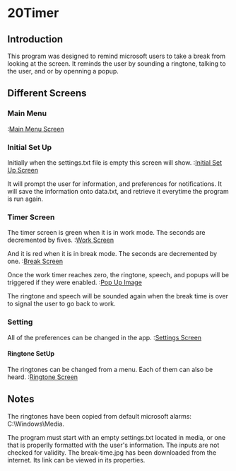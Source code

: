# 20Timer

## Introduction
This program was designed to remind microsoft users to take a break from looking at the screen. 
It reminds the user by sounding a ringtone, talking to the user, and or by openning a popup. 

## Different Screens
### Main Menu
:[Main Menu Screen](https://raw.githubusercontent.com/aliraeisdanaei/20_20_20_timer/master/images/main_menu.JPG)

### Initial Set Up
Initially when the settings.txt file is empty this screen will show. 
:[Initial Set Up Screen](https://raw.githubusercontent.com/aliraeisdanaei/20_20_20_timer/master/images/initSetup.JPG)

It will prompt the user for information, and preferences for notifications. 
It will save the information onto data.txt, and retrieve it everytime the program is run again. 

### Timer Screen
The timer screen is green when it is in work mode. The seconds are decremented by fives. 
:[Work Screen](https://raw.githubusercontent.com/aliraeisdanaei/20_20_20_timer/master/images/work%20screen.jpg)

And it is red when it is in break mode. The seconds are decremented by one. 
:[Break Screen](https://raw.githubusercontent.com/aliraeisdanaei/20_20_20_timer/master/images/break.JPG)

Once the work timer reaches zero, the ringtone, speech, and popups will be triggered if they were enabled. 
:[Pop Up Image](https://raw.githubusercontent.com/aliraeisdanaei/20_20_20_timer/master/media/break-time.jpg)


The ringtone and speech will be sounded again when the break time is over to signal the user to go back to work. 


### Setting
All of the preferences can be changed in the app. 
:[Settings Screen](https://raw.githubusercontent.com/aliraeisdanaei/20_20_20_timer/master/images/settings.JPG)

#### Ringtone SetUp 
The ringtones can be changed from a menu. Each of them can also be heard. 
:[Ringtone Screen ](https://raw.githubusercontent.com/aliraeisdanaei/20_20_20_timer/master/images/RingtoneSetUp.JPG)


## Notes
The ringtones have been copied from default microsoft alarms: C:\Windows\Media.

The program must start with an empty settings.txt located in media, or one that is properlly formatted with the user's information. 
The inputs are not checked for validity. 
The break-time.jpg has been downloaded from the internet. Its link can be viewed in its properties.
